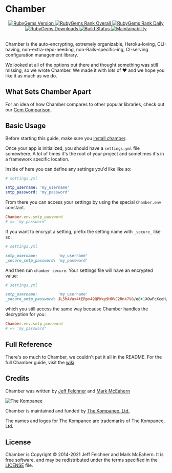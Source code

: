 Chamber
================================================================================

<div align="center">
  <a href="https://rubygems.org/gems/chamber" alt="RubyGems Version">
    <img src="https://img.shields.io/gem/v/chamber.svg?style=flat-square&label=current-version" alt="RubyGems Version" />
  </a>

  <a href="https://rubygems.org/gems/chamber" alt="RubyGems Rank Overall">
    <img src="https://img.shields.io/gem/rt/chamber.svg?style=flat-square&label=total-rank" alt="RubyGems Rank Overall" />
  </a>

  <a href="https://rubygems.org/gems/chamber" alt="RubyGems Rank Daily">
    <img src="https://img.shields.io/gem/rd/chamber.svg?style=flat-square&label=daily-rank" alt="RubyGems Rank Daily" />
  </a>

  <a href="https://rubygems.org/gems/chamber" alt="RubyGems Downloads">
    <img src="https://img.shields.io/gem/dt/chamber.svg?style=flat-square&label=total-downloads" alt="RubyGems Downloads" />
  </a>

  <a href="https://github.com/thekompanee/chamber/actions?query=workflow%3ABuild" alt="Build Status">
    <img src="https://img.shields.io/github/workflow/status/thekompanee/chamber/Build?label=CI&style=flat-square&logo=github" alt="Build Status" />
  </a>

  <a href="#" alt="Maintainability">
    <img src="https://img.shields.io/codeclimate/maintainability/thekompanee/chamber?style=flat-square&label=grade" alt="Maintainability" />
  </a>
</div>

<br>

Chamber is the auto-encrypting, extremely organizable, Heroku-loving,
CLI-having, non-extra-repo-needing, non-Rails-specific-ing, CI-serving
configuration management library.

We looked at all of the options out there and thought something was still
missing, so we wrote Chamber.  We made it with lots of ❤ and we hope you like it
as much as we do.

What Sets Chamber Apart
--------------------------------------------------------------------------------

For an idea of how Chamber compares to other popular libraries, check out our
[Gem Comparison][comparison].

Basic Usage
--------------------------------------------------------------------------------

Before starting this guide, make sure you [install chamber][installation].

Once your app is initialized, you should have a `settings.yml` file somewhere.
A lot of times it's the root of your project and sometimes it's in a framework
specific location.

Inside of here you can define any settings you'd like like so:

```yaml
# settings.yml

smtp_username: 'my_username'
smtp_password: 'my_password'
```

From there you can access your settings by using the special `Chamber.env`
constant.

```ruby
Chamber.env.smtp_password
# => 'my_password'
```

If you want to encrypt a setting, prefix the setting name with `_secure_` like
so:

```ruby
# settings.yml

smtp_username:         'my_username'
_secure_smtp_password: 'my_password'
```

And then run `chamber secure`.  Your settings file will have an encrypted value:

```ruby
# settings.yml

smtp_username:         'my_username'
_secure_smtp_password: JL5hAVux4tERpv49QPWxy9H0VC2Rnk7V8/e8+1XOwPcXcoH/a7Lh253UY/v9m8nI/Onb+ZG9nZ082J4M/BmLa+f7jwMEwufIqbUhUah9eKIW8xcxlppBYpl7JVGf2HJF5TfCN44gMQNgGNzboCQXKqRyeGFm4u772Sg9V2gEx/q7qJ6F4jg7v/cltCFLmJfXA2SHA5Dai4p9L4IvMVVJGm34k5j7KOegNqpVWs2RY99cagjPuzc9VM2XSUsXgqcUJdmH8YtPW8Kqkyg0oYlRh6VQWABlWXwTZz74QjTTjqtqfoELIoFTMBDh+cCvuUTAE5m06LhlqauVrB4UnBsd5g==
```

which you still access the same way because Chamber handles the decryption for
you:

```ruby
Chamber.env.smtp_password
# => 'my_password'
```

Full Reference
--------------------------------------------------------------------------------

There's so much to Chamber, we couldn't put it all in the README.  For the full
Chamber guide, visit the [wiki][wiki].

Credits
--------------------------------------------------------------------------------

Chamber was written by [Jeff Felchner][jeff-profile] and
[Mark McEahern][mark-profile]

![The Kompanee][kompanee-logo]

Chamber is maintained and funded by [The Kompanee, Ltd.][kompanee-site]

The names and logos for The Kompanee are trademarks of The Kompanee, Ltd.

License
--------------------------------------------------------------------------------

Chamber is Copyright © 2014-2021 Jeff Felchner and Mark McEahern. It is free
software, and may be redistributed under the terms specified in the
[LICENSE][license] file.

[comparison]:    https://github.com/thekompanee/chamber/wiki/Gem-Comparison
[jeff-profile]:  https://github.com/jfelchner
[kompanee-logo]: https://kompanee-public-assets.s3.amazonaws.com/readmes/kompanee-horizontal-black.png
[kompanee-site]: http://www.thekompanee.com
[license]:       https://github.com/thekompanee/chamber/blob/master/LICENSE.txt
[mark-profile]:  https://github.com/m5rk
[wiki]:          https://github.com/thekompanee/chamber/wiki
[installation]:  https://github.com/thekompanee/chamber/wiki/Installation
